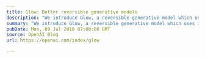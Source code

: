 ```yaml
---
title: Glow: Better reversible generative models
description: "We introduce Glow, a reversible generative model which uses invertible 1x1 convolutions. It extends previous work on reversible generative models and simplifies the architecture. Our model can generate realistic high resolution images, supports efficient sampling, and discovers features that can be used to manipulate attributes of data. We’re releasing code for the model and an online visualization tool so people can explore and build on these results."
summary: "We introduce Glow, a reversible generative model which uses invertible 1x1 convolutions. It extends previous work on reversible generative models and simplifies the architecture. Our model can generate realistic high resolution images, supports efficient sampling, and discovers features that can be used to manipulate attributes of data. We’re releasing code for the model and an online visualization tool so people can explore and build on these results."
pubDate: Mon, 09 Jul 2018 07:00:00 GMT
source: OpenAI Blog
url: https://openai.com/index/glow

---
```


